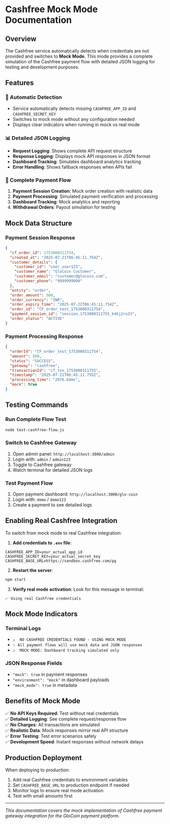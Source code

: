 # Cashfree Mock Mode Documentation

## Overview
The Cashfree service automatically detects when credentials are not provided and switches to **Mock Mode**. This mode provides a complete simulation of the Cashfree payment flow with detailed JSON logging for testing and development purposes.

## Features

### 🎯 Automatic Detection
- Service automatically detects missing `CASHFREE_APP_ID` and `CASHFREE_SECRET_KEY`
- Switches to mock mode without any configuration needed
- Displays clear indicators when running in mock vs real mode

### 📊 Detailed JSON Logging
- **Request Logging**: Shows complete API request structure
- **Response Logging**: Displays mock API responses in JSON format
- **Dashboard Tracking**: Simulates dashboard analytics tracking
- **Error Handling**: Shows fallback responses when APIs fail

### 🔄 Complete Payment Flow
1. **Payment Session Creation**: Mock order creation with realistic data
2. **Payment Processing**: Simulated payment verification and processing
3. **Dashboard Tracking**: Mock analytics and reporting
4. **Withdrawal Orders**: Payout simulation for testing

## Mock Data Structure

### Payment Session Response
```json
{
  "cf_order_id": 1753080311754,
  "created_at": "2025-07-21T06:45:11.754Z",
  "customer_details": {
    "customer_id": "user_user123",
    "customer_name": "GloCoin Customer",
    "customer_email": "customer@glocoin.com",
    "customer_phone": "9999999999"
  },
  "entity": "order",
  "order_amount": 500,
  "order_currency": "INR",
  "order_expiry_time": "2025-07-22T06:45:11.754Z",
  "order_id": "CF_order_test_1753080311754",
  "payment_session_id": "session_1753080311755_k46j2ro33",
  "order_status": "ACTIVE"
}
```

### Payment Processing Response
```json
{
  "orderId": "CF_order_test_1753080311754",
  "amount": 500,
  "status": "SUCCESS",
  "gateway": "cashfree",
  "transactionId": "cf_txn_1753080311755",
  "timestamp": "2025-07-21T06:45:11.755Z",
  "processing_time": "2076.64ms",
  "mock": true
}
```

## Testing Commands

### Run Complete Flow Test
```bash
node test-cashfree-flow.js
```

### Switch to Cashfree Gateway
1. Open admin panel: `http://localhost:3000/admin`
2. Login with: `admin` / `admin123`
3. Toggle to Cashfree gateway
4. Watch terminal for detailed JSON logs

### Test Payment Flow
1. Open payment dashboard: `http://localhost:3000/glo-coin`
2. Login with: `demo` / `demo123`
3. Create a payment to see detailed logs

## Enabling Real Cashfree Integration

To switch from mock mode to real Cashfree integration:

1. **Add credentials to `.env` file**:
```env
CASHFREE_APP_ID=your_actual_app_id
CASHFREE_SECRET_KEY=your_actual_secret_key
CASHFREE_BASE_URL=https://sandbox.cashfree.com/pg
```

2. **Restart the server**:
```bash
npm start
```

3. **Verify real mode activation**:
Look for this message in terminal:
```
✅ Using real Cashfree credentials
```

## Mock Mode Indicators

### Terminal Logs
- `⚠️  NO CASHFREE CREDENTIALS FOUND - USING MOCK MODE`
- `💡 All payment flows will use mock data and JSON responses`
- `⚠️  MOCK MODE: Dashboard tracking simulated only`

### JSON Response Fields
- `"mock": true` in payment responses
- `"environment": "mock"` in dashboard payloads
- `"mock_mode": true` in metadata

## Benefits of Mock Mode

✅ **No API Keys Required**: Test without real credentials  
✅ **Detailed Logging**: See complete request/response flow  
✅ **No Charges**: All transactions are simulated  
✅ **Realistic Data**: Mock responses mirror real API structure  
✅ **Error Testing**: Test error scenarios safely  
✅ **Development Speed**: Instant responses without network delays  

## Production Deployment

When deploying to production:
1. Add real Cashfree credentials to environment variables
2. Set `CASHFREE_BASE_URL` to production endpoint if needed
3. Monitor logs to ensure real mode activation
4. Test with small amounts first

---

*This documentation covers the mock implementation of Cashfree payment gateway integration for the GloCoin payment platform.*
